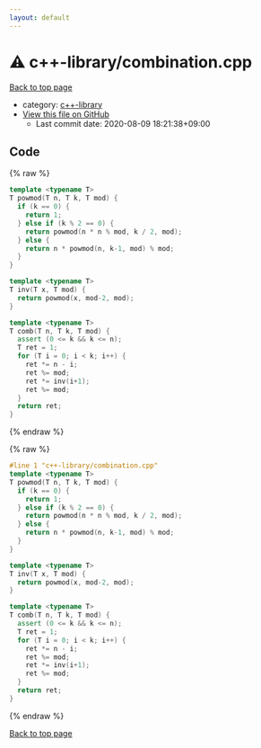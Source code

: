 ```yaml
---
layout: default
---
```


<!-- mathjax config similar to math.stackexchange -->
<script type="text/javascript" async
  src="https://cdnjs.cloudflare.com/ajax/libs/mathjax/2.7.5/MathJax.js?config=TeX-MML-AM_CHTML">
</script>
<script type="text/x-mathjax-config">
  MathJax.Hub.Config({
    TeX: { equationNumbers: { autoNumber: "AMS" }},
    tex2jax: {
      inlineMath: [ ['$','$'] ],
      processEscapes: true
    },
    "HTML-CSS": { matchFontHeight: false },
    displayAlign: "left",
    displayIndent: "2em"
  });
</script>

<script type="text/javascript" src="https://cdnjs.cloudflare.com/ajax/libs/jquery/3.4.1/jquery.min.js"></script>
<script src="https://cdn.jsdelivr.net/npm/jquery-balloon-js@1.1.2/jquery.balloon.min.js" integrity="sha256-ZEYs9VrgAeNuPvs15E39OsyOJaIkXEEt10fzxJ20+2I=" crossorigin="anonymous"></script>
<script type="text/javascript" src="../../assets/js/copy-button.js"></script>
<link rel="stylesheet" href="../../assets/css/copy-button.css" />


# :warning: c++-library/combination.cpp

<a href="../../index.html">Back to top page</a>

* category: <a href="../../index.html#97d0d85922e0aae2441e69f2870930aa">c++-library</a>
* <a href="{{ site.github.repository_url }}/blob/master/c++-library/combination.cpp">View this file on GitHub</a>
    - Last commit date: 2020-08-09 18:21:38+09:00




## Code

<a id="unbundled"></a>
{% raw %}
```cpp
template <typename T>
T powmod(T n, T k, T mod) {
  if (k == 0) {
    return 1;
  } else if (k % 2 == 0) {
    return powmod(n * n % mod, k / 2, mod);
  } else {
    return n * powmod(n, k-1, mod) % mod;
  }
}

template <typename T>
T inv(T x, T mod) {
  return powmod(x, mod-2, mod);
}

template <typename T>
T comb(T n, T k, T mod) {
  assert (0 <= k && k <= n);
  T ret = 1;
  for (T i = 0; i < k; i++) {
    ret *= n - i;
    ret %= mod;
    ret *= inv(i+1);
    ret %= mod;
  }
  return ret;
}

```
{% endraw %}

<a id="bundled"></a>
{% raw %}
```cpp
#line 1 "c++-library/combination.cpp"
template <typename T>
T powmod(T n, T k, T mod) {
  if (k == 0) {
    return 1;
  } else if (k % 2 == 0) {
    return powmod(n * n % mod, k / 2, mod);
  } else {
    return n * powmod(n, k-1, mod) % mod;
  }
}

template <typename T>
T inv(T x, T mod) {
  return powmod(x, mod-2, mod);
}

template <typename T>
T comb(T n, T k, T mod) {
  assert (0 <= k && k <= n);
  T ret = 1;
  for (T i = 0; i < k; i++) {
    ret *= n - i;
    ret %= mod;
    ret *= inv(i+1);
    ret %= mod;
  }
  return ret;
}

```
{% endraw %}

<a href="../../index.html">Back to top page</a>

